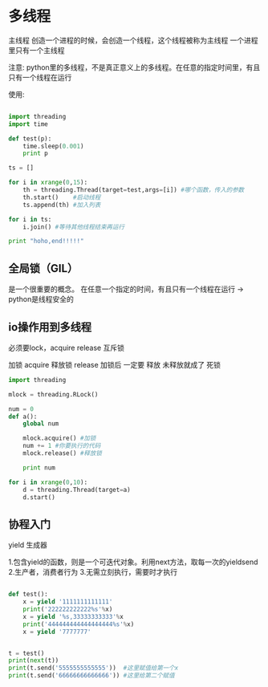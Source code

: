 
# 多线程

主线程 创造一个进程的时候，会创造一个线程，这个线程被称为主线程
一个进程里只有一个主线程

注意:
python里的多线程，不是真正意义上的多线程。在任意的指定时间里，有且只有一个线程在运行


使用:
```python

import threading
import time

def test(p):
	time.sleep(0.001)
	print p

ts = []

for i in xrange(0,15):
	th = threading.Thread(target=test,args=[i]) #哪个函数，传入的参数
	th.start()    #启动线程
	ts.append(th) #加入列表

for i in ts:
	i.join() #等待其他线程结束再运行

print "hoho,end!!!!!"

```

## 全局锁（GIL）

是一个很重要的概念。
在任意一个指定的时间，有且只有一个线程在运行 -> python是线程安全的


## io操作用到多线程
必须要lock，acquire release
互斥锁

加锁 acquire
释放锁 release
加锁后 一定要 释放 未释放就成了 死锁

```python
import threading

mlock = threading.RLock()

num = 0
def a():
	global num

	mlock.acquire() #加锁
	num += 1 #你要执行的代码
	mlock.release() #释放锁

	print num

for i in xrange(0,10):
	d = threading.Thread(target=a)
	d.start()
```

## 协程入门

yield 生成器

1.包含yield的函数，则是一个可迭代对象。利用next方法，取每一次的yieldsend
2.生产者，消费者行为
3.无需立刻执行，需要时才执行

```python

def test():
	x = yield '1111111111111'
	print('222222222222%s'%x)
	x = yield '%s,33333333333'%x
	print('444444444444444444%s'%x)
	x = yield '7777777'


t = test()
print(next(t))
print(t.send('5555555555555'))  #这里赋值给第一个x
print(t.send('66666666666666')) #这里给第二个赋值


```







